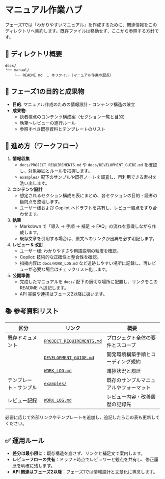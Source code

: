 # マニュアル作業ハブ

フェーズ1では「わかりやすいマニュアル」を作成するために、関連情報をこのディレクトリへ集約します。既存ファイルは移動せず、ここから参照する方針です。

## 📁 ディレクトリ概要

```text
docs/
└── manual/
    └── README.md  … 本ファイル（マニュアル作業の起点）
```

## 🎯 フェーズ1の目的と成果物

- **目的**: マニュアル作成のための情報設計・コンテンツ構造の確立
- **成果物**:
  - 読者視点のコンテンツ構成案（セクション一覧と目的）
  - 執筆〜レビューの進行ルール
  - 参照すべき既存資料とテンプレートのリスト

## 🔧 進め方（ワークフロー）

1. **情報収集**  
   - `docs/PROJECT_REQUIREMENTS.md` や `docs/DEVELOPMENT_GUIDE.md` を確認し、対象範囲とルールを把握します。  
   - `examples/` 配下のサンプルや既存ノートを調査し、再利用できる素材を洗い出します。
2. **コンテンツ設計**  
   - 想定されるセクション構成を表にまとめ、各セクションの目的・読者の疑問点を整理します。  
   - ユーザー様および Copilot へドラフトを共有し、レビュー観点をすり合わせます。
3. **執筆**  
   - Markdown で「導入 → 手順 → 補足 → FAQ」の流れを意識しながら作成します。  
   - 既存文章を引用する場合は、原文へのリンクか出典を必ず明記します。
4. **レビュー & 改訂**  
   - ユーザー様: わかりやすさや用語説明の粒度を確認。  
   - Copilot: 技術的な正確性と整合性を確認。  
   - 指摘内容は `docs/WORK_LOG.md` など追跡しやすい場所に記録し、再レビューが必要な場合はチェックリスト化します。
5. **公開準備**  
   - 完成したマニュアルを `docs/` 配下の適切な場所に配置し、リンクをこの README へ追記します。  
   - API 実装や連携はフェーズ2以降に扱います。

## 📚 参考資料リスト

| 区分 | リンク | 概要 |
| --- | --- | --- |
| 既存ドキュメント | [`PROJECT_REQUIREMENTS.md`](../PROJECT_REQUIREMENTS.md) | プロジェクト全体の要件とスコープ |
|  | [`DEVELOPMENT_GUIDE.md`](../DEVELOPMENT_GUIDE.md) | 開発環境構築手順とコーディング規約 |
|  | [`WORK_LOG.md`](../WORK_LOG.md) | 進捗状況と履歴 |
| テンプレート・サンプル | [`examples/`](../../examples/) | 既存のサンプルマニュアルやフォーマット |
| レビュー記録 | [`WORK_LOG.md`](../WORK_LOG.md) | レビュー内容・改善履歴の記録先 |

必要に応じて外部リンクやテンプレートを追加し、追記したらこの表も更新してください。

## ✅ 運用ルール

- **差分は最小限に**：既存構造を崩さず、リンクと補足文で案内します。
- **レビューフローの共有**：ドラフト時点でレビュワーと観点を共有し、修正履歴を明確に残します。
- **API 関連はフェーズ2以降**：フェーズ1では情報設計と文章化に専念します。
